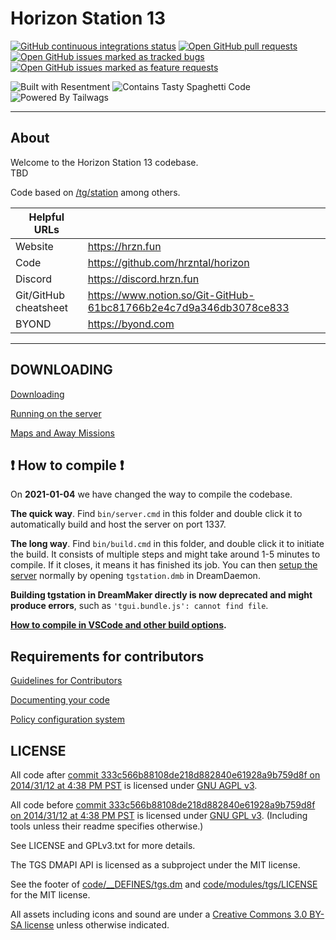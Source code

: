 # Horizon Station 13

[![GitHub continuous integrations status](https://img.shields.io/github/workflow/status/hrzntal/horizon/CI%20Suite/main?style=for-the-badge)](https://github.com/hrzntal/horizon/actions?query=workflow%3A%22CI+Suite%22)
[![Open GitHub pull requests](https://img.shields.io/github/issues-pr/hrzntal/horizon?color=blue&style=for-the-badge)](https://github.com/hrzntal/horizon/pulls)
[![Open GitHub issues marked as tracked bugs](https://img.shields.io/github/issues/hrzntal/horizon/Issue%20:%20Tracked%20Bug?label=Bug%20Reports&style=for-the-badge)](https://github.com/hrzntal/horizon/issues?q=is%3Aissue+is%3Aopen+label%3A%22Issue%3ATracked+Bug%22)
[![Open GitHub issues marked as feature requests](https://img.shields.io/github/issues/hrzntal/horizon/Issue%20:%20Feature%20Request?label=Feature%20Requests&color=a180f2&style=for-the-badge)](https://github.com/hrzntal/horizon/issues?q=is%3Aissue+is%3Aopen+label%3A%22Issue%3AFeature+Request%22)

![Built with Resentment](https://img.shields.io/static/v1?label=Built%20with&message=Resentment&labelColor=e36d25&color=d15d27&style=for-the-badge)
![Contains Tasty Spaghetti Code](https://img.shields.io/static/v1?label=Contains&message=Tasty%20Spaghetti%20Code&labelColor=31c4f3&color=389ad5&style=for-the-badge)
![Powered By Tailwags](https://img.shields.io/static/v1?label=Powered%20By&message=Tailwags&labelColor=c1d72f&color=5d9741&style=for-the-badge)

---

## About
Welcome to the Horizon Station 13 codebase.  
TBD

Code based on [/tg/station](https://github.com/tgstation/tgstation) among others.

| Helpful URLs |                               |
|---------|------------------------------------|
| Website | https://hrzn.fun                   |
| Code    | https://github.com/hrzntal/horizon |
| Discord | https://discord.hrzn.fun           |
| Git/GitHub cheatsheet | https://www.notion.so/Git-GitHub-61bc81766b2e4c7d9a346db3078ce833 |
| BYOND   | https://byond.com                  |
---

## DOWNLOADING
[Downloading](.github/DOWNLOADING.md)

[Running on the server](.github/RUNNING_A_SERVER.md)

[Maps and Away Missions](.github/MAPS_AND_AWAY_MISSIONS.md)

## :exclamation: How to compile :exclamation:

On **2021-01-04** we have changed the way to compile the codebase.

**The quick way**. Find `bin/server.cmd` in this folder and double click it to automatically build and host the server on port 1337.

**The long way**. Find `bin/build.cmd` in this folder, and double click it to initiate the build. It consists of multiple steps and might take around 1-5 minutes to compile. If it closes, it means it has finished its job. You can then [setup the server](.github/RUNNING_A_SERVER.md) normally by opening `tgstation.dmb` in DreamDaemon.

**Building tgstation in DreamMaker directly is now deprecated and might produce errors**, such as `'tgui.bundle.js': cannot find file`.

**[How to compile in VSCode and other build options](tools/build/README.md).**

## Requirements for contributors
[Guidelines for Contributors](.github/CONTRIBUTING.md)

<!-- Hopefully soon.
[/tg/station HACKMD account](https://hackmd.io/@tgstation) - Design documentation here
-->

[Documenting your code](.github/AUTODOC_GUIDE.md)

[Policy configuration system](.github/POLICYCONFIG.md)

## LICENSE

All code after [commit 333c566b88108de218d882840e61928a9b759d8f on 2014/31/12 at 4:38 PM PST](https://github.com/tgstation/tgstation/commit/333c566b88108de218d882840e61928a9b759d8f) is licensed under [GNU AGPL v3](https://www.gnu.org/licenses/agpl-3.0.html).

All code before [commit 333c566b88108de218d882840e61928a9b759d8f on 2014/31/12 at 4:38 PM PST](https://github.com/tgstation/tgstation/commit/333c566b88108de218d882840e61928a9b759d8f) is licensed under [GNU GPL v3](https://www.gnu.org/licenses/gpl-3.0.html).
(Including tools unless their readme specifies otherwise.)

See LICENSE and GPLv3.txt for more details.

The TGS DMAPI API is licensed as a subproject under the MIT license.

See the footer of [code/__DEFINES/tgs.dm](./code/__DEFINES/tgs.dm) and [code/modules/tgs/LICENSE](./code/modules/tgs/LICENSE) for the MIT license.

All assets including icons and sound are under a [Creative Commons 3.0 BY-SA license](https://creativecommons.org/licenses/by-sa/3.0/) unless otherwise indicated.
